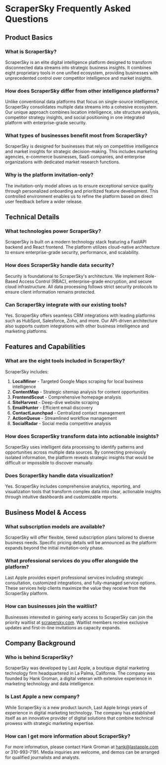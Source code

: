 # ScraperSky Frequently Asked Questions

## Product Basics

### What is ScraperSky?

ScraperSky is an elite digital intelligence platform designed to transform disconnected data streams into strategic business insights. It combines eight proprietary tools in one unified ecosystem, providing businesses with unprecedented control over competitor intelligence and market insights.

### How does ScraperSky differ from other intelligence platforms?

Unlike conventional data platforms that focus on single-source intelligence, ScraperSky consolidates multiple data streams into a cohesive ecosystem. Our unique approach combines location intelligence, site structure analysis, competitor strategy insights, and social positioning in one integrated platform with enterprise-grade security.

### What types of businesses benefit most from ScraperSky?

ScraperSky is designed for businesses that rely on competitive intelligence and market insights for strategic decision-making. This includes marketing agencies, e-commerce businesses, SaaS companies, and enterprise organizations with dedicated market research functions.

### Why is the platform invitation-only?

The invitation-only model allows us to ensure exceptional service quality through personalized onboarding and prioritized feature development. This controlled environment enables us to refine the platform based on direct user feedback before a wider release.

## Technical Details

### What technologies power ScraperSky?

ScraperSky is built on a modern technology stack featuring a FastAPI backend and React frontend. The platform utilizes cloud-native architecture to ensure enterprise-grade security, performance, and scalability.

### How does ScraperSky handle data security?

Security is foundational to ScraperSky's architecture. We implement Role-Based Access Control (RBAC), enterprise-grade encryption, and secure cloud infrastructure. All data processing follows strict security protocols to ensure client information remains protected.

### Can ScraperSky integrate with our existing tools?

Yes. ScraperSky offers seamless CRM integrations with leading platforms such as HubSpot, Salesforce, Zoho, and more. Our API-driven architecture also supports custom integrations with other business intelligence and marketing platforms.

## Features and Capabilities

### What are the eight tools included in ScraperSky?

ScraperSky includes:

1. **LocalMiner** - Targeted Google Maps scraping for local business intelligence
2. **ContentMap** - Strategic sitemap analysis for content opportunities
3. **FrontendScout** - Comprehensive homepage analysis
4. **SiteHarvest** - Deep-dive website scraping
5. **EmailHunter** - Efficient email discovery
6. **ContactLaunchpad** - Centralized contact management
7. **ActionQueue** - Streamlined workflow management
8. **SocialRadar** - Social media competitive analysis

### How does ScraperSky transform data into actionable insights?

ScraperSky uses intelligent data processing to identify patterns and opportunities across multiple data sources. By connecting previously isolated information, the platform reveals strategic insights that would be difficult or impossible to discover manually.

### Does ScraperSky handle data visualization?

Yes. ScraperSky includes comprehensive analytics, reporting, and visualization tools that transform complex data into clear, actionable insights through intuitive dashboards and customizable reports.

## Business Model & Access

### What subscription models are available?

ScraperSky will offer flexible, tiered subscription plans tailored to diverse business needs. Specific pricing details will be announced as the platform expands beyond the initial invitation-only phase.

### What professional services do you offer alongside the platform?

Last Apple provides expert professional services including strategic consultation, customized integrations, and fully-managed service options. These services help clients maximize the value they receive from the ScraperSky platform.

### How can businesses join the waitlist?

Businesses interested in gaining early access to ScraperSky can join the priority waitlist at [scrapersky.com](https://scrapersky.com). Waitlist members receive exclusive updates and first-in-line invitations as capacity expands.

## Company Background

### Who is behind ScraperSky?

ScraperSky was developed by Last Apple, a boutique digital marketing technology firm headquartered in La Palma, California. The company was founded by Hank Groman, a digital veteran with extensive experience in marketing technology and data intelligence.

### Is Last Apple a new company?

While ScraperSky is a new product launch, Last Apple brings years of experience in digital marketing technology. The company has established itself as an innovative provider of digital solutions that combine technical prowess with strategic marketing expertise.

### How can I get more information about ScraperSky?

For more information, please contact Hank Groman at [hank@lastapple.com](mailto:hank@lastapple.com) or 310-993-7191. Media inquiries are welcome, and demos can be arranged for qualified journalists and analysts.
